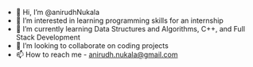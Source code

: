 - 👋 Hi, I’m @anirudhNukala
- 👀 I’m interested in learning programming skills for an internship
- 🌱 I’m currently learning Data Structures and Algorithms, C++, and Full Stack Development
- 💞️ I’m looking to collaborate on coding projects
- 📫 How to reach me - anirudh.nukala@gmail.com

<!---
anuk1244/anuk1244 is a ✨ special ✨ repository because its `README.md` (this file) appears on your GitHub profile.
You can click the Preview link to take a look at your changes.
--->
